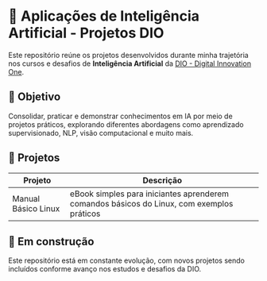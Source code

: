 # 🤖 Aplicações de Inteligência Artificial - Projetos DIO

Este repositório reúne os projetos desenvolvidos durante minha trajetória nos cursos e desafios de **Inteligência Artificial** da [DIO - Digital Innovation One](https://www.dio.me).

## 📌 Objetivo

Consolidar, praticar e demonstrar conhecimentos em IA por meio de projetos práticos, explorando diferentes abordagens como aprendizado supervisionado, NLP, visão computacional e muito mais.

## 📂 Projetos

| Projeto             | Descrição                                                                                 |
|---------------------|-------------------------------------------------------------------------------------------|
| Manual Básico Linux  | eBook simples para iniciantes aprenderem comandos básicos do Linux, com exemplos práticos |

<!-- Vá adicionando novos projetos aqui -->

## 🧠 Em construção

Este repositório está em constante evolução, com novos projetos sendo incluídos conforme avanço nos estudos e desafios da DIO.




